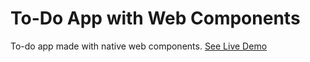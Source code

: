 # To-Do App with Web Components

To-do app made with native web components. [See Live Demo](https://miguelarriola.github.io/personal-todo-webcomponents/)
